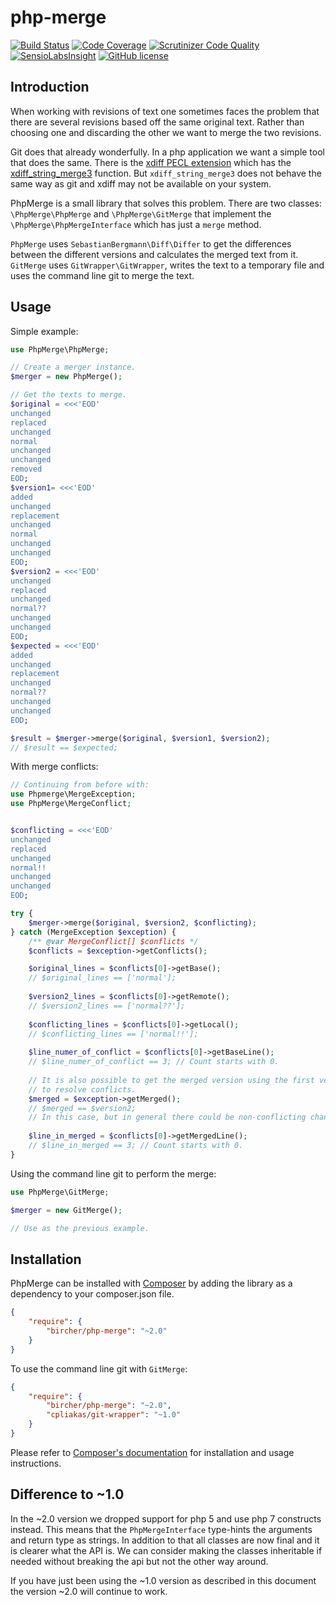 # php-merge

[![Build Status](https://travis-ci.org/bircher/php-merge.svg?branch=master)](https://travis-ci.org/bircher/php-merge)
[![Code Coverage](https://scrutinizer-ci.com/g/bircher/php-merge/badges/coverage.png?b=master)](https://scrutinizer-ci.com/g/bircher/php-merge/?branch=master)
[![Scrutinizer Code Quality](https://scrutinizer-ci.com/g/bircher/php-merge/badges/quality-score.png?b=master)](https://scrutinizer-ci.com/g/bircher/php-merge/?branch=master)
[![SensioLabsInsight](https://insight.sensiolabs.com/projects/e9399164-2b7d-4351-97ae-a600442d1e47/mini.png)](https://insight.sensiolabs.com/projects/e9399164-2b7d-4351-97ae-a600442d1e47)
[![GitHub license](https://img.shields.io/badge/license-MIT-blue.svg)](https://raw.githubusercontent.com/bircher/php-merge/master/LICENSE.txt)

## Introduction

When working with revisions of text one sometimes faces the problem that there
are several revisions based off the same original text. Rather than choosing
one and discarding the other we want to merge the two revisions.

Git does that already wonderfully. In a php application we want a simple tool
that does the same. There is the [xdiff PECL extension](http://php.net/manual/en/book.xdiff.php)
which has the [xdiff_string_merge3](http://php.net/manual/en/function.xdiff-string-merge3.php)
function. But `xdiff_string_merge3` does not behave the same way as git and
xdiff may not be available on your system.

PhpMerge is a small library that solves this problem. There are two classes:
`\PhpMerge\PhpMerge` and `\PhpMerge\GitMerge` that implement the 
`\PhpMerge\PhpMergeInterface` which has just a `merge` method.

`PhpMerge` uses `SebastianBergmann\Diff\Differ` to get the differences between
the different versions and calculates the merged text from it.
`GitMerge` uses `GitWrapper\GitWrapper`, writes the text to a temporary file
and uses the command line git to merge the text. 

## Usage

Simple example:

```php
use PhpMerge\PhpMerge;

// Create a merger instance.
$merger = new PhpMerge();

// Get the texts to merge.
$original = <<<'EOD'
unchanged
replaced
unchanged
normal
unchanged
unchanged
removed
EOD;
$version1= <<<'EOD'
added
unchanged
replacement
unchanged
normal
unchanged
unchanged
EOD;
$version2 = <<<'EOD'
unchanged
replaced
unchanged
normal??
unchanged
unchanged
EOD;
$expected = <<<'EOD'
added
unchanged
replacement
unchanged
normal??
unchanged
unchanged
EOD;

$result = $merger->merge($original, $version1, $version2);
// $result == $expected;

```

With merge conflicts:

```php
// Continuing from before with:
use Phpmerge\MergeException;
use PhpMerge\MergeConflict;


$conflicting = <<<'EOD'
unchanged
replaced
unchanged
normal!!
unchanged
unchanged
EOD;

try {
    $merger->merge($original, $version2, $conflicting);
} catch (MergeException $exception) {
    /** @var MergeConflict[] $conflicts */
    $conflicts = $exception->getConflicts();

    $original_lines = $conflicts[0]->getBase();
    // $original_lines == ['normal'];
    
    $version2_lines = $conflicts[0]->getRemote();
    // $version2_lines == ['normal??'];
    
    $conflicting_lines = $conflicts[0]->getLocal();
    // $conflicting_lines == ['normal!!'];
    
    $line_numer_of_conflict = $conflicts[0]->getBaseLine();
    // $line_numer_of_conflict == 3; // Count starts with 0.
    
    // It is also possible to get the merged version using the first version
    // to resolve conflicts.
    $merged = $exception->getMerged();
    // $merged == $version2;
    // In this case, but in general there could be non-conflicting changes.
    
    $line_in_merged = $conflicts[0]->getMergedLine();
    // $line_in_merged == 3; // Count starts with 0.
}

```

Using the command line git to perform the merge:

```php
use PhpMerge\GitMerge;

$merger = new GitMerge();

// Use as the previous example.
```


## Installation

PhpMerge can be installed with [Composer](http://getcomposer.org) by adding
the library as a dependency to your composer.json file.

```json
{
    "require": {
        "bircher/php-merge": "~2.0"
    }
}
```

To use the command line git with `GitMerge`:

```json
{
    "require": {
        "bircher/php-merge": "~2.0",
        "cpliakas/git-wrapper": "~1.0"
    }
}
```

Please refer to [Composer's documentation](https://github.com/composer/composer/blob/master/doc/00-intro.md#introduction)
for installation and usage instructions.


## Difference to ~1.0

In the ~2.0 version we dropped support for php 5 and use php 7 constructs
instead. This means that the `PhpMergeInterface` type-hints the arguments and
return type as strings. In addition to that all classes are now final and it
is clearer what the API is. We can consider making the classes inheritable if
needed without breaking the api but not the other way around.

If you have just been using the ~1.0 version as described in this document
the version ~2.0 will continue to work.
